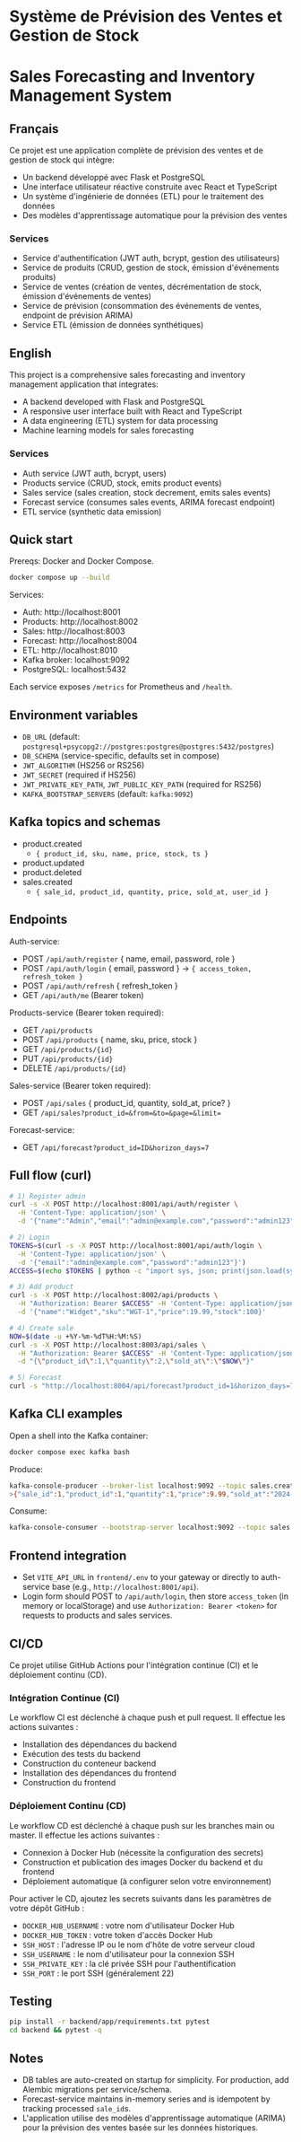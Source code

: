 # Système de Prévision des Ventes et Gestion de Stock
# Sales Forecasting and Inventory Management System

## Français

Ce projet est une application complète de prévision des ventes et de gestion de stock qui intègre:
- Un backend développé avec Flask et PostgreSQL
- Une interface utilisateur réactive construite avec React et TypeScript
- Un système d'ingénierie de données (ETL) pour le traitement des données
- Des modèles d'apprentissage automatique pour la prévision des ventes

### Services
- Service d'authentification (JWT auth, bcrypt, gestion des utilisateurs)
- Service de produits (CRUD, gestion de stock, émission d'événements produits)
- Service de ventes (création de ventes, décrémentation de stock, émission d'événements de ventes)
- Service de prévision (consommation des événements de ventes, endpoint de prévision ARIMA)
- Service ETL (émission de données synthétiques)

## English

This project is a comprehensive sales forecasting and inventory management application that integrates:
- A backend developed with Flask and PostgreSQL
- A responsive user interface built with React and TypeScript
- A data engineering (ETL) system for data processing
- Machine learning models for sales forecasting

### Services
- Auth service (JWT auth, bcrypt, users)
- Products service (CRUD, stock, emits product events)
- Sales service (sales creation, stock decrement, emits sales events)
- Forecast service (consumes sales events, ARIMA forecast endpoint)
- ETL service (synthetic data emission)

## Quick start

Prereqs: Docker and Docker Compose.

```bash
docker compose up --build
```

Services:
- Auth: http://localhost:8001
- Products: http://localhost:8002
- Sales: http://localhost:8003
- Forecast: http://localhost:8004
- ETL: http://localhost:8010
- Kafka broker: localhost:9092
- PostgreSQL: localhost:5432

Each service exposes `/metrics` for Prometheus and `/health`.

## Environment variables
- `DB_URL` (default: `postgresql+psycopg2://postgres:postgres@postgres:5432/postgres`)
- `DB_SCHEMA` (service-specific, defaults set in compose)
- `JWT_ALGORITHM` (HS256 or RS256)
- `JWT_SECRET` (required if HS256)
- `JWT_PRIVATE_KEY_PATH`, `JWT_PUBLIC_KEY_PATH` (required for RS256)
- `KAFKA_BOOTSTRAP_SERVERS` (default: `kafka:9092`)

## Kafka topics and schemas
- product.created
  - `{ product_id, sku, name, price, stock, ts }`
- product.updated
- product.deleted
- sales.created
  - `{ sale_id, product_id, quantity, price, sold_at, user_id }`

## Endpoints

Auth-service:
- POST `/api/auth/register` { name, email, password, role }
- POST `/api/auth/login` { email, password } -> `{ access_token, refresh_token }`
- POST `/api/auth/refresh` { refresh_token }
- GET `/api/auth/me` (Bearer token)

Products-service (Bearer token required):
- GET `/api/products`
- POST `/api/products` { name, sku, price, stock }
- GET `/api/products/{id}`
- PUT `/api/products/{id}`
- DELETE `/api/products/{id}`

Sales-service (Bearer token required):
- POST `/api/sales` { product_id, quantity, sold_at, price? }
- GET `/api/sales?product_id=&from=&to=&page=&limit=`

Forecast-service:
- GET `/api/forecast?product_id=ID&horizon_days=7`

## Full flow (curl)
```bash
# 1) Register admin
curl -s -X POST http://localhost:8001/api/auth/register \
  -H 'Content-Type: application/json' \
  -d '{"name":"Admin","email":"admin@example.com","password":"admin123","role":"admin"}'

# 2) Login
TOKENS=$(curl -s -X POST http://localhost:8001/api/auth/login \
  -H 'Content-Type: application/json' \
  -d '{"email":"admin@example.com","password":"admin123"}')
ACCESS=$(echo $TOKENS | python -c "import sys, json; print(json.load(sys.stdin)['access_token'])")

# 3) Add product
curl -s -X POST http://localhost:8002/api/products \
  -H "Authorization: Bearer $ACCESS" -H 'Content-Type: application/json' \
  -d '{"name":"Widget","sku":"WGT-1","price":19.99,"stock":100}'

# 4) Create sale
NOW=$(date -u +%Y-%m-%dT%H:%M:%S)
curl -s -X POST http://localhost:8003/api/sales \
  -H "Authorization: Bearer $ACCESS" -H 'Content-Type: application/json' \
  -d "{\"product_id\":1,\"quantity\":2,\"sold_at\":\"$NOW\"}"

# 5) Forecast
curl -s "http://localhost:8004/api/forecast?product_id=1&horizon_days=7"
```

## Kafka CLI examples
Open a shell into the Kafka container:
```bash
docker compose exec kafka bash
```
Produce:
```bash
kafka-console-producer --broker-list localhost:9092 --topic sales.created
>{"sale_id":1,"product_id":1,"quantity":1,"price":9.99,"sold_at":"2024-01-01T00:00:00","user_id":1}
```
Consume:
```bash
kafka-console-consumer --bootstrap-server localhost:9092 --topic sales.created --from-beginning
```

## Frontend integration
- Set `VITE_API_URL` in `frontend/.env` to your gateway or directly to auth-service base (e.g., `http://localhost:8001/api`).
- Login form should POST to `/api/auth/login`, then store `access_token` (in memory or localStorage) and use `Authorization: Bearer <token>` for requests to products and sales services.

## CI/CD

Ce projet utilise GitHub Actions pour l'intégration continue (CI) et le déploiement continu (CD).

### Intégration Continue (CI)

Le workflow CI est déclenché à chaque push et pull request. Il effectue les actions suivantes :
- Installation des dépendances du backend
- Exécution des tests du backend
- Construction du conteneur backend
- Installation des dépendances du frontend
- Construction du frontend

### Déploiement Continu (CD)

Le workflow CD est déclenché à chaque push sur les branches main ou master. Il effectue les actions suivantes :
- Connexion à Docker Hub (nécessite la configuration des secrets)
- Construction et publication des images Docker du backend et du frontend
- Déploiement automatique (à configurer selon votre environnement)

Pour activer le CD, ajoutez les secrets suivants dans les paramètres de votre dépôt GitHub :
- `DOCKER_HUB_USERNAME` : votre nom d'utilisateur Docker Hub
- `DOCKER_HUB_TOKEN` : votre token d'accès Docker Hub
- `SSH_HOST` : l'adresse IP ou le nom d'hôte de votre serveur cloud
- `SSH_USERNAME` : le nom d'utilisateur pour la connexion SSH
- `SSH_PRIVATE_KEY` : la clé privée SSH pour l'authentification
- `SSH_PORT` : le port SSH (généralement 22)

## Testing
```bash
pip install -r backend/app/requirements.txt pytest
cd backend && pytest -q
```

## Notes
- DB tables are auto-created on startup for simplicity. For production, add Alembic migrations per service/schema.
- Forecast-service maintains in-memory series and is idempotent by tracking processed `sale_id`s.
- L'application utilise des modèles d'apprentissage automatique (ARIMA) pour la prévision des ventes basée sur les données historiques.
